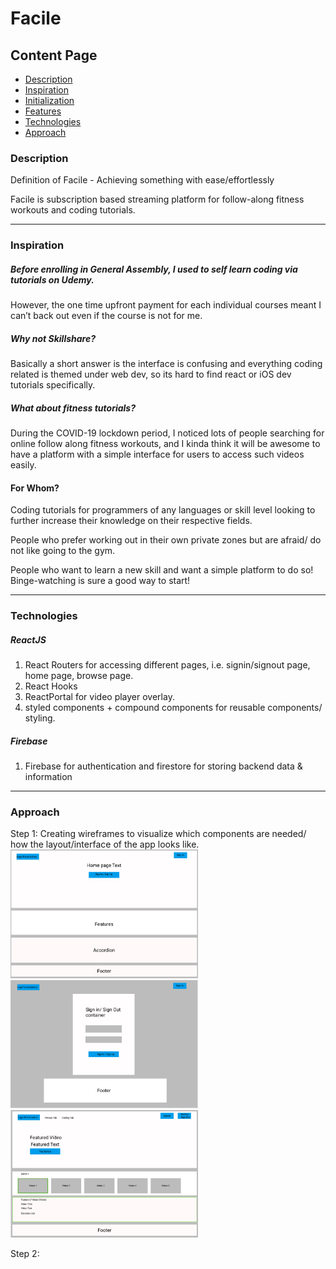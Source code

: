 # Facile

## Content Page
  * [Description](#description)
  * [Inspiration](#inspiration)
  * [Initialization](#initialization)
  * [Features](#features)
  * [Technologies](#technologies)
  * [Approach](#approach)


### Description

Definition of Facile - Achieving something with ease/effortlessly

Facile is subscription based streaming platform for follow-along fitness workouts and coding tutorials.


---

### Inspiration

##### Before enrolling in General Assembly, I used to self learn coding via tutorials on Udemy. 

However, the one time upfront payment for each individual courses meant I can’t back out even if the course is not for me. 

##### Why not Skillshare? 

Basically a short answer is the interface is confusing and everything coding related is themed under web dev, so its hard to find react or iOS dev tutorials specifically. 

##### What about fitness tutorials? 

During the COVID-19 lockdown period, I noticed lots of people searching for online follow along fitness workouts, and I kinda think it will be awesome to have a platform with a simple interface for users to access such videos easily. 


#### For Whom?

Coding tutorials for programmers of any languages or skill level looking to further increase their knowledge on their respective fields. 

People who prefer working out in their own private zones but are afraid/ do not like going to the gym. 

People who want to learn a new skill and want a simple platform to do so! Binge-watching is sure a good way to start!

---

### Technologies

##### ReactJS

1. React Routers for accessing different pages, i.e. signin/signout page, home page, browse page. 
2. React Hooks
3. ReactPortal for video player overlay.
4. styled components + compound components for reusable components/ styling. 

##### Firebase

1. Firebase for authentication and firestore for storing backend data & information

---

### Approach

Step 1: Creating wireframes to visualize which components are needed/ how the layout/interface of the app looks like. 
<img src="wireframe_home.png" alt="wireframe homepage" width="300"/>
<img src="wireframe_log.png" alt="wireframe signin/up" width="300"/>
<img src="wireframe_browse.png" alt="wireframe browse" width="300"/>

Step 2: 
